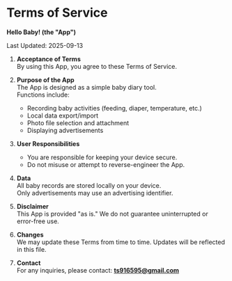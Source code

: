 # Terms of Service

**Hello Baby! (the "App")**

Last Updated: 2025-09-13

1. **Acceptance of Terms**  
   By using this App, you agree to these Terms of Service.

2. **Purpose of the App**  
   The App is designed as a simple baby diary tool.  
   Functions include:  
   - Recording baby activities (feeding, diaper, temperature, etc.)  
   - Local data export/import  
   - Photo file selection and attachment  
   - Displaying advertisements

3. **User Responsibilities**  
   - You are responsible for keeping your device secure.  
   - Do not misuse or attempt to reverse-engineer the App.  

4. **Data**  
   All baby records are stored locally on your device.  
   Only advertisements may use an advertising identifier.

5. **Disclaimer**  
   This App is provided "as is." We do not guarantee uninterrupted or error-free use.

6. **Changes**  
   We may update these Terms from time to time. Updates will be reflected in this file.

7. **Contact**  
   For any inquiries, please contact: **ts916595@gmail.com**
